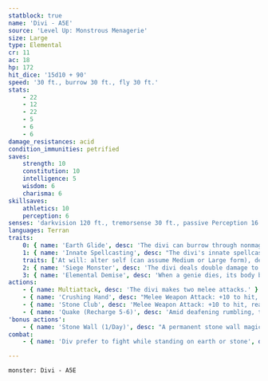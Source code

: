 ```yaml
---
statblock: true
name: 'Divi - A5E'
source: 'Level Up: Monstrous Menagerie'
size: Large
type: Elemental
cr: 11
ac: 18
hp: 172
hit_dice: '15d10 + 90'
speed: '30 ft., burrow 30 ft., fly 30 ft.'
stats:
    - 22
    - 12
    - 22
    - 5
    - 6
    - 6
damage_resistances: acid
condition_immunities: petrified
saves:
    strength: 10
    constitution: 10
    intelligence: 5
    wisdom: 6
    charisma: 6
skillsaves:
    athletics: 10
    perception: 6
senses: 'darkvision 120 ft., tremorsense 30 ft., passive Perception 16'
languages: Terran
traits:
    0: { name: 'Earth Glide', desc: 'The divi can burrow through nonmagical, unworked earth and stone without disturbing it.' }
    1: { name: 'Innate Spellcasting', desc: "The divi's innate spellcasting ability is Charisma (spell save DC 14). It can innately cast the following spells, requiring no material components:" }
    traits: ['At will: alter self (can assume Medium or Large form), detect magic, stone shape', '3/day each: creation, move earth, passwall, tongues', '1/day each: conjure elemental (earth elemental only), plane shift (to Elemental Plane of Earth only)']
    2: { name: 'Siege Monster', desc: 'The divi deals double damage to objects and structures.' }
    3: { name: 'Elemental Demise', desc: 'When a genie dies, its body becomes a mote of elemental energy. This mote might take the form of a glowing chunk of earth, a shard of crystallized air, or an ever-burning ember.' }
actions:
    - { name: Multiattack, desc: 'The divi makes two melee attacks.' }
    - { name: 'Crushing Hand', desc: "Melee Weapon Attack: +10 to hit, reach 5 ft., one target. Hit: 15 (2d8 + 6) bludgeoning damage, and the target is grappled (escape DC 18). Until this grapple ends, the divi can't use Crushing Hand on another target and has advantage on Crushing Hand attacks against this target, and the target can't breathe." }
    - { name: 'Stone Club', desc: 'Melee Weapon Attack: +10 to hit, reach 10 ft., one target. Hit: 24 (4d8 + 6) bludgeoning damage.' }
    - { name: 'Quake (Recharge 5-6)', desc: 'Amid deafening rumbling, the ground shakes in a 10-foot radius around a point on an earth or stone surface within 90 feet. The area becomes difficult terrain. Each non-elemental creature in the area makes a DC 18 Constitution saving throw, taking 24 (7d6) thunder damage and falling prone on a failure or taking half damage on a success.' }
'bonus actions':
    - { name: 'Stone Wall (1/Day)', desc: "A permanent stone wall magically rises from an earth or stone surface within 60 feet. The wall is 6 inches thick and can be up to 20 feet high and 30 feet long. If it appears in a creature's space, the creature can choose which side of the wall to move to. Each 10-foot-by-10-foot section of the wall is an object with AC 18 and 30 hit points." }
combat:
    - { name: 'Div prefer to fight while standing on earth or stone', desc: 'They attack with surprise and ambush ranged creatures using their burrow speed. A divi usually grabs spellcasters and ranged attackers in its crushing hand while engaging melee combatants with its club. It uses Stone Wall to separate opponents so that it can fight them individually. A divi fights until pushed to the brink of defeat. It burrows to safety if reduced to 34 hit points or fewer.' }

---
```

```statblock
monster: Divi - A5E
```
